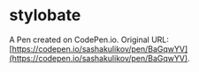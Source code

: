 # stylobate

A Pen created on CodePen.io. Original URL: [https://codepen.io/sashakulikov/pen/BaGqwYV](https://codepen.io/sashakulikov/pen/BaGqwYV).

